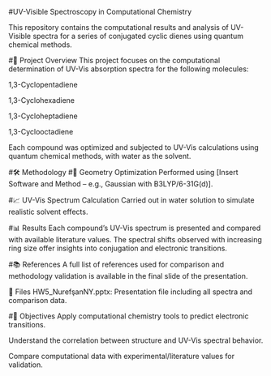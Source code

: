 #UV-Visible Spectroscopy in Computational Chemistry

This repository contains the computational results and analysis of UV-Visible spectra for a series of conjugated cyclic dienes using quantum chemical methods.



#🧪 Project Overview
This project focuses on the computational determination of UV-Vis absorption spectra for the following molecules:

1,3-Cyclopentadiene

1,3-Cyclohexadiene

1,3-Cycloheptadiene

1,3-Cyclooctadiene

Each compound was optimized and subjected to UV-Vis calculations using quantum chemical methods, with water as the solvent.

#🛠 Methodology
#🧬 Geometry Optimization
Performed using [Insert Software and Method – e.g., Gaussian with B3LYP/6-31G(d)].

#📈 UV-Vis Spectrum Calculation
Carried out in water solution to simulate realistic solvent effects.

#📊 Results
Each compound’s UV-Vis spectrum is presented and compared with available literature values. The spectral shifts observed with increasing ring size offer insights into conjugation and electronic transitions.

#📚 References
A full list of references used for comparison and methodology validation is available in the final slide of the presentation.

📁 Files
HW5_NurefşanNY.pptx: Presentation file including all spectra and comparison data.

#🎯 Objectives
Apply computational chemistry tools to predict electronic transitions.

Understand the correlation between structure and UV-Vis spectral behavior.

Compare computational data with experimental/literature values for validation.

